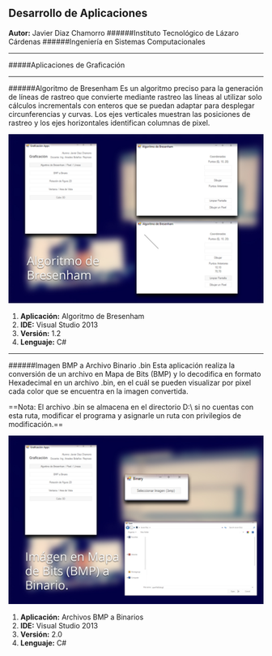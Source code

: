 ## Desarrollo de Aplicaciones

**Autor:** Javier Diaz Chamorro
######Instituto Tecnológico de Lázaro Cárdenas
######Ingeniería en Sistemas Computacionales

_ _ _

#####Aplicaciones de Graficación


- - -

######Algoritmo de Bresenham
Es un algoritmo preciso para la generación de líneas de rastreo que convierte mediante rastreo las líneas al utilizar solo cálculos incrementals con enteros que se puedan adaptar para desplegar circunferencias y curvas. Los ejes verticales muestran las posiciones de rastreo y los ejes horizontales identifican columnas de pixel.

![Algoritmo de Bresenham](thumbs/bresenham.jpg)

1. **Aplicación:** Algoritmo de Bresenham
2. **IDE:** Visual Studio 2013
3. **Versión:** 1.2
4. **Lenguaje:** C#

_ _ _

######Imagen BMP a Archivo Binario .bin
Esta aplicación realiza la conversión de un archivo en Mapa de Bits (BMP) y lo decodifica en formato Hexadecimal en un archivo .bin, en el cuál se pueden visualizar por pixel cada color que se encuentra en la imagen convertida.

==Nota: El archivo .bin se almacena en el directorio D:\ si no cuentas con esta ruta, modificar el programa y asignarle un ruta con privilegios de modificación.==

![Bmp a Binario](thumbs/binary.jpg)

1. **Aplicación:** Archivos BMP a Binarios
2. **IDE:** Visual Studio 2013
3. **Versión:** 2.0
4. **Lenguaje:** C#
